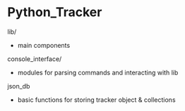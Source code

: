 # Python_Tracker

lib/
 - main components

console_interface/
 - modules for parsing commands and interacting with lib

json_db
 - basic functions for storing tracker object & collections


